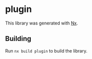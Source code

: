 # plugin

This library was generated with [Nx](https://nx.dev).

## Building

Run `nx build plugin` to build the library.
